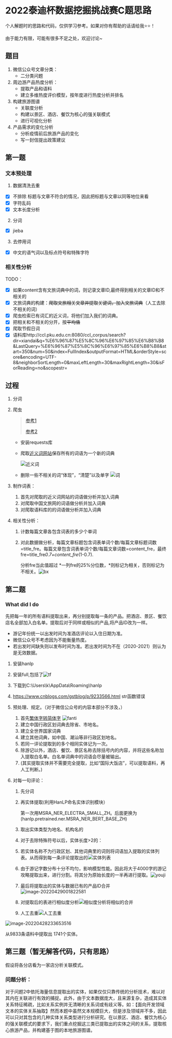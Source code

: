 

# 2022泰迪杯数据挖掘挑战赛C题思路

个人解题时的思路和代码，仅供学习参考。如果对你有帮助的话请给我⭐⭐！

由于能力有限，可能有很多不足之处，欢迎讨论~

## 题目

1. 微信公众号文章分类：
   - 二分类问题
2. 周边游产品热度分析：
   - 提取产品和语料
   - 建立多维热度评价模型，按年度进行热度分析并排名
3. 构建旅游图谱
   - 关联度分析
   - 构建以景区、酒店、餐饮为核心的强关联模式
   - 进行可视化分析
4. 产品需求的变化分析
   - 分析疫情前后旅游产品的变化
   - 写一封信提出政策建议

##  第一题


### 文本预处理

1. 数据清洗去重

- [x] 不排除 标题与文章不符合的情况，因此把标题与文章以同等地位来看
- [x] 字符乱码 
- [x] 文本长度分析

2. 分词

- [x] jieba

3. 去停用词

- [x] 中文的语气词以及标点符号和特殊字符

### 相关性分析

TODO：

- [x] 如果content含有文旅词典中的词，则记录文章ID,最终得到相关的文章ID和不相关的
- [x] 文旅词典的构建：~~爬取文旅相关文章并提取关键词，加入文旅词典~~（人工去除不相关的词）
- [x] 爬虫检索已有词汇的近义词，将他们加入我们的词典。
- [x] 把相关和不相关的分开，按~~平均值~~
- [x] 爬取节假日词
- [x] 语料库http://ccl.pku.edu.cn:8080/ccl_corpus/search?dir=xiandai&q=%E6%96%87%E5%8C%96%E6%97%85%E6%B8%B8&LastQuery=%E6%96%87%E5%8C%96%E6%97%85%E6%B8%B8&start=350&num=50&index=FullIndex&outputFormat=HTML&orderStyle=score&encoding=UTF-8&neighborSortLength=0&maxLeftLength=30&maxRightLength=30&isForReading=no&scopestr=

## 过程

1. 分词

2. 爬虫

   > [参考1](https://www.cnblogs.com/rxxaa123/p/14262721.html)
   >
   > [参考2](https://blog.csdn.net/weixin_59071011/article/details/118388556)

   - 安装requests库

   - 爬取[近义词网站](https://kmcha.com/similar/)保存所有的词语为一个新的词典

     ![近义词](pics/近义词.png)

   - 删除一些不相关的词“体现”，“清楚”以及单字 ![词](pics/无关词.png)

3. 制作词表：

   1. 首先对爬取的近义词网站的词语做分析并加入词典
   2. 对爬取中国文旅网的词语做分析并加入词典
   3. 对爬取语料库的的词语做分析并加入词典

4. 相关性分析：

   1. 计数每篇文章各包含词表的多少个单词

   2. 对此数据做分析，每篇文章标题包含词表单词个数/每篇文章标题词数=title_fre。每篇文章包含词表单词个数/每篇文章词数=content_fre，最终fre=title_fre*0.7+content_fre*(1-0.7).

      分析fre当此值超过 *一列fre的25%分位数，*则标记为相关，否则标记为不相关。![bx](pics/box.png)

      

## 第二题

### What did I do

先把每一年的所有语料提取出来，再分别提取每一条的产品。把酒店、景区、餐饮店名全部加入白名单。提取后对于同样或相似的产品,将产品ID改为一样。

- 游记年份统一以出发时间为准酒店评论以入住日期为准。
- 微信公众号不考虑因为不能衡量热度。
- 若出发时间缺失则以发布时间为准。若出发时间为不在（2020-2021）则认为是无效数据。

1. 安装hanlp
2. 安装full,包括了![tf](pics/pip.png)
3. 下载到C:\Users\k\AppData\Roaming\hanlp
4. https://www.cnblogs.com/gstblog/p/9233566.html str函数错误


5. 预处理、规定。（对于微信公众号的内容本部分不涉及，）

   1. 首先[繁体字转简体字](https://blog.csdn.net/qq_19309473/article/details/110952091)
      ![fanti](pics/fanti.png)
   2. 建立中国行政区划词典去除省、市地名。
   3. 建立全世界国家词典
   4. 建立其他词典，如中国、潮汕等非行政区划地名。
   5. 若同一评论提取到的多个相同实体记为一次。
   6. 除游记以外，酒店、餐饮、景区名称去除括号内的内容，并将这些名称加入提取白名单。白名单词典中的词语会尽量被输出。
   7. (其实提取实体并不需要完全提取，比如“国际大饭店”，可以提取语料，再人工判断。)

6. 对每一句评论：

   1. 先分词

   2. 再实体提取(利用HanLP命名实体识别模块）

      第一次用MSRA_NER_ELECTRA_SMALL_ZH。后面更换为(hanlp.pretrained.ner.MSRA_NER_BERT_BASE_ZH)

   3. 取出实体类型为地名、机构名的

   4. 对于去除特殊符号以后，实体长度>2的：

   5. 若实体名称不为行政区划、其他词典里的词则将词语加入提取的实体列表。从而得到每一条评论提取出的![实体列表](pics/entities.png)

   6. 由于游记字数分布十分不均匀，影响模型性能。因此将大于4000字的游记攻略提取出来，进行分割。将其分为原始长度的一半再进行提取。![youji](pics/youjibox.png)

   7. 最后将提取出的实体与数据已有的产品ID合并![image-20220429001822581](pics/yiyou.png)

   8. 对提取后的表进行相似度分析![相似度分析](pics/sim.png)将相似的合并

   9. 人工去重![人工去重](pics/sim2.png)

![image-20220428233653516](pics/sim3.png)

从9833条语料中提取出 1741个实体。

## 第三题（暂无解答代码，只有思路）

假设将各分店看为一家店分析关联模式。

### 问题分析：

 对于问题2中依托海量信息提取出的实体，如果仅仅只靠传统的分析技术，难以对其内在关联进行有效的捕捉。此外，由于文本数据庞大，且来源复杂，造成其实体关系特征稀疏，比如关系实例并无清晰的关系词或有歧义等。如：【面向开发领域文本的实体关系抽取】然而本题中虽然文本规模巨大，但是涉及领域并不多，因此可以只对其包含的几种实体关系类型进行分析研究。在以景区、酒店、餐饮为核心的强关联模式的要求下，我们重点挖掘这三类已提取出的实体之间的关系，提取核心旅游产品，并构建基于图的本地旅游图谱。

